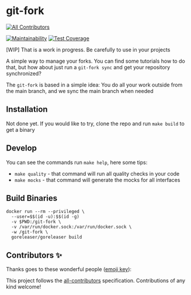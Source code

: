 # git-fork
<!-- ALL-CONTRIBUTORS-BADGE:START - Do not remove or modify this section -->
[![All Contributors](https://img.shields.io/badge/all_contributors-0-orange.svg?style=flat-square)](#contributors-)
<!-- ALL-CONTRIBUTORS-BADGE:END -->
[![Maintainability](https://api.codeclimate.com/v1/badges/badf947964bf48e30fc8/maintainability)](https://codeclimate.com/github/angeliski/git-fork/maintainability)
[![Test Coverage](https://api.codeclimate.com/v1/badges/badf947964bf48e30fc8/test_coverage)](https://codeclimate.com/github/angeliski/git-fork/test_coverage)

[WIP] That is a work in progress. Be carefully to use in your projects 

A simple way to manage your forks. You can find some tutorials how to do that, but how about just run a `git-fork sync` and get your repository synchronized?

The `git-fork` is based in a simple idea: You do all your work outside from the main branch, and we sync the main branch when needed 


## Installation
Not done yet. If you would like to try, clone the repo and run `make build` to get a binary

## Develop

You can see the commands run `make help`, here some tips:
- `make quality` -  that command will run all quality checks in your code
- `make mocks` - that command will generate the mocks for all interfaces

## Build Binaries

```shell
docker run --rm --privileged \
  --user=$$(id -u):$$(id -g)
  -v $PWD:/git-fork \
  -v /var/run/docker.sock:/var/run/docker.sock \
  -w /git-fork \
  goreleaser/goreleaser build

```

## Contributors ✨

Thanks goes to these wonderful people ([emoji key](https://allcontributors.org/docs/en/emoji-key)):

<!-- ALL-CONTRIBUTORS-LIST:START - Do not remove or modify this section -->
<!-- prettier-ignore-start -->
<!-- markdownlint-disable -->
<!-- markdownlint-restore -->
<!-- prettier-ignore-end -->
<!-- ALL-CONTRIBUTORS-LIST:END -->

This project follows the [all-contributors](https://github.com/all-contributors/all-contributors) specification. Contributions of any kind welcome!